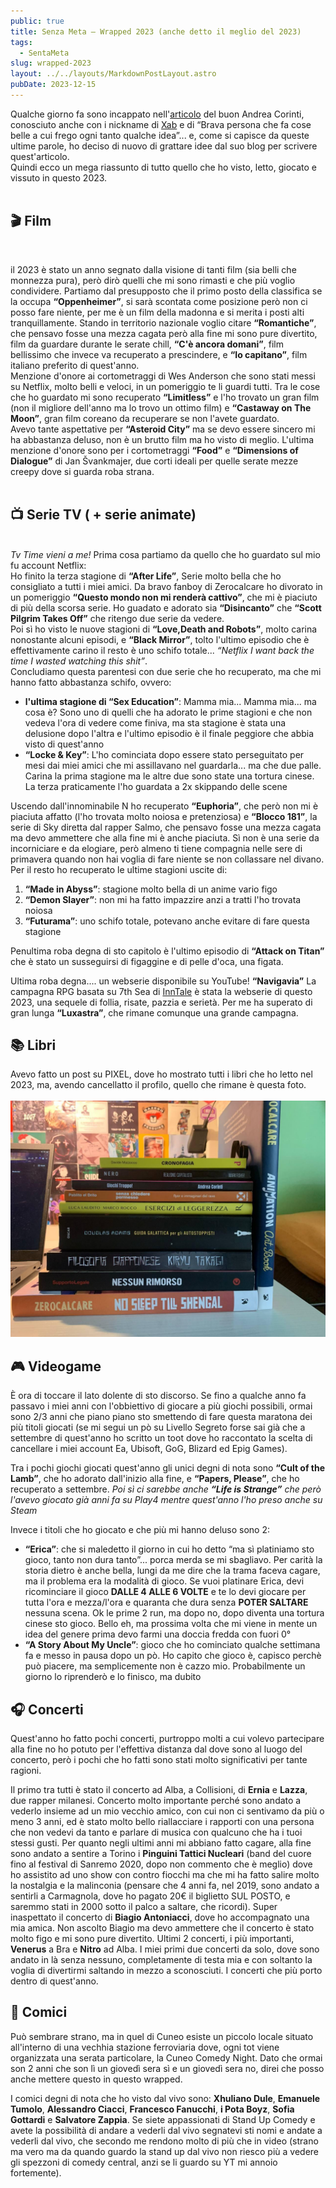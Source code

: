 ```yaml
---
public: true
title: Senza Meta – Wrapped 2023 (anche detto il meglio del 2023)
tags:
  - SentaMeta
slug: wrapped-2023
layout: ../../layouts/MarkdownPostLayout.astro
pubDate: 2023-12-15
---
```


Qualche giorno fa sono incappato nell'[articolo](https://www.andreacorinti.com/posts/ita/2023/) del buon Andrea Corinti, conosciuto anche con i nickname di [Xab](https://livellosegreto.it/@xabacadabra) e di “Brava persona che fa cose belle a cui frego ogni tanto qualche idea”... e, come si capisce da queste ultime parole, ho deciso di nuovo di grattare idee dal suo blog per scrivere quest'articolo.<br />
Quindi ecco un mega riassunto di tutto quello che ho visto, letto, giocato e vissuto in questo 2023.<br /><br />

## 🎬​ Film

<br />

il 2023 è stato un anno segnato dalla visione di tanti film (sia belli che monnezza pura), però dirò quelli che mi sono rimasti e che più voglio condividere.
Partiamo dal presupposto che il primo posto della classifica se la occupa **“Oppenheimer”**, si sarà scontata come posizione però non ci posso fare niente, per me è un film della madonna e si merita i posti alti tranquillamente.
Stando in territorio nazionale voglio citare **“Romantiche”**, che pensavo fosse una mezza cagata però alla fine mi sono pure divertito, film da guardare durante le serate chill, **“C'è ancora domani”**, film bellissimo che invece va recuperato a prescindere, e **“Io capitano”**, film italiano preferito di quest'anno.<br />
Menzione d'onore ai cortometraggi di Wes Anderson che sono stati messi su Netflix, molto belli e veloci, in un pomeriggio te li guardi tutti.
Tra le cose che ho guardato mi sono recuperato **“Limitless”** e l'ho trovato un gran film (non il migliore dell'anno ma lo trovo un ottimo film) e **“Castaway on The Moon”**, gran film coreano da recuperare se non l'avete guardato.<br />
Avevo tante aspettative per **“Asteroid City”** ma se devo essere sincero mi ha abbastanza deluso, non è un brutto film ma ho visto di meglio.
L'ultima menzione d'onore sono per i cortometraggi **“Food”** e **“Dimensions of Dialogue”** di Jan Švankmajer, due corti ideali per quelle serate mezze creepy dove si guarda roba strana.<br /><br />

## 📺 Serie TV ( + serie animate)
<br />_Tv Time vieni a me!_
Prima cosa partiamo da quello che ho guardato sul mio fu account Netflix:<br />
Ho finito la terza stagione di **“After Life”**, Serie molto bella che ho consigliato a tutti i miei amici. Da bravo fanboy di Zerocalcare ho divorato in un pomeriggio **“Questo mondo non mi renderà cattivo”**, che mi è piaciuto di più della scorsa serie. Ho guadato e adorato sia **“Disincanto”** che **“Scott Pilgrim Takes Off”** che ritengo due serie da vedere.<br />
Poi sì ho visto le nuove stagioni di **“Love,Death and Robots”**, molto carina nonostante alcuni episodi, e **“Black Mirror”**, tolto l'ultimo episodio che è effettivamente carino il resto è uno schifo totale... _“Netflix I want back the time I wasted watching this shit”_.<br />
Concludiamo questa parentesi con due serie che ho recuperato, ma che mi hanno fatto abbastanza schifo, ovvero:<br />
- **l'ultima stagione di  “Sex Education”**: Mamma mia... Mamma mia... ma cosa è? Sono uno di quelli che ha adorato le prime stagioni e che non vedeva l'ora di vedere come finiva, ma sta stagione è stata una delusione dopo l'altra e l'ultimo episodio è il finale peggiore che abbia visto di quest'anno
- **“Locke & Key”**: L'ho cominciata dopo essere stato perseguitato per mesi dai miei amici che mi assillavano nel guardarla... ma che due palle. Carina la prima stagione ma le altre due sono state una tortura cinese. La terza praticamente l'ho guardata a 2x skippando delle scene

Uscendo dall'innominabile N ho recuperato **“Euphoria”**, che però non mi è piaciuta affatto (l'ho trovata molto noiosa e pretenziosa) e **“Blocco 181”**, la serie di Sky diretta dal rapper Salmo, che pensavo fosse una mezza cagata ma devo ammettere che alla fine mi è anche piaciuta. Sì non è una serie da incorniciare e da elogiare, però almeno ti tiene compagnia nelle sere di primavera quando non hai voglia di fare niente se non collassare nel divano.
Per il resto ho recuperato le ultime stagioni uscite di:

1. **“Made in Abyss”**: stagione molto bella di un anime vario figo
2. **“Demon Slayer”**: non mi ha fatto impazzire anzi a tratti l'ho trovata noiosa
3. **“Futurama”**: uno schifo totale, potevano anche evitare di fare questa stagione

Penultima roba degna di sto capitolo è l'ultimo episodio di **“Attack on Titan”** che è stato un susseguirsi di figaggine e di pelle d'oca, una figata.

Ultima roba degna.... un webserie disponibile su YouTube!
**“Navigavia”** La campagna RPG basata su 7th Sea di [InnTale](https://www.youtube.com/@InnTale) è stata la webserie di questo 2023, una sequele di follia, risate, pazzia e serietà. Per me ha superato di gran lunga **“Luxastra”**, che rimane comunque una grande campagna.

## 📚​ Libri

Avevo fatto un post su PIXEL, dove ho mostrato tutti i libri che ho letto nel 2023, ma, avendo cancellatto il profilo, quello che rimane è questa foto.
<br /><br />
<img src="https://raw.githubusercontent.com/mattiaudisio/piacerematthew/main/public/images/posts/libri2023.jpg">

## 🎮 Videogame

È ora di toccare il lato dolente di sto discorso.
Se fino a qualche anno fa passavo i miei anni con l'obbiettivo di giocare a più giochi possibili, ormai sono 2/3 anni che piano piano sto smettendo di fare questa maratona dei più titoli giocati (se mi segui un pò su Livello Segreto forse sai già che a settembre di quest'anno ho scritto un toot dove ho raccontato la scelta di cancellare i miei account Ea, Ubisoft, GoG, Blizard ed Epig Games).

Tra i pochi giochi giocati quest'anno gli unici degni di nota sono **“Cult of the Lamb”**, che ho adorato dall'inizio alla fine, e **“Papers, Please”**, che ho recuperato a settembre.
_Poi sì ci sarebbe anche **“Life is Strange”** che però l'avevo giocato già anni fa su Play4 mentre quest'anno l'ho preso anche su Steam_

Invece i titoli che ho giocato e che più mi hanno deluso sono 2:

- **“Erica”**: che si maledetto il giorno in cui ho detto “ma sì platiniamo sto gioco, tanto non dura tanto”... porca merda se mi sbagliavo. Per carità la storia dietro è anche bella, lungi da me dire che la trama faceva cagare, ma il problema era la modalità di gioco. Se vuoi platinare Erica, devi ricominciare il gioco **DALLE 4 ALLE 6 VOLTE** e te lo devi giocare per tutta l'ora e mezza/l'ora e quaranta che dura senza **POTER SALTARE** nessuna scena. Ok le prime 2 run, ma dopo no, dopo diventa una tortura cinese sto gioco. Bello eh, ma prossima volta che mi viene in mente un idea del genere prima devo farmi una doccia fredda con fuori 0°
- **“A Story About My Uncle”**: gioco che ho cominciato qualche settimana fa e messo in  pausa dopo un pò. Ho capito che gioco è, capisco perchè può piacere, ma semplicemente non è cazzo mio. Probabilmente un giorno lo riprenderò e lo finisco, ma dubito

## 🎧 Concerti

Quest'anno ho fatto pochi concerti, purtroppo molti a cui volevo partecipare alla fine no ho potuto per l'effettiva distanza dal dove sono al luogo del concerto, però i pochi che ho fatti sono stati molto significativi per tante ragioni.

Il primo tra tutti è stato il concerto ad Alba, a Collisioni, di **Ernia** e **Lazza**, due rapper milanesi. Concerto molto importante perché sono andato a vederlo insieme ad un mio vecchio amico, con cui non ci sentivamo da più o meno 3 anni, ed è stato molto bello riallacciare i rapporti con una persona che non vedevi da tanto e parlare di musica con qualcuno che ha i tuoi stessi gusti.
Per quanto negli ultimi anni mi abbiano fatto cagare, alla fine sono andato a sentire a Torino i **Pinguini Tattici Nucleari** (band del cuore fino al festival di Sanremo 2020, dopo non commento che è meglio) dove ho assistito ad uno show con contro fiocchi ma che mi ha fatto salire molto la nostalgia e la malinconia (pensare che 4 anni fa, nel 2019, sono andato a sentirli a Carmagnola, dove ho pagato 20€ il biglietto SUL POSTO, e saremmo stati in 2000 sotto il palco a saltare, che ricordi).
Super inaspettato il concerto di **Biagio Antoniacci**, dove ho accompagnato una mia amica. Non ascolto Biagio ma devo ammettere che il concerto è stato molto figo e mi sono pure divertito.
Ultimi 2 concerti, i più importanti, **Venerus** a Bra e **Nitro** ad Alba. I miei primi due concerti da solo, dove sono andato in là senza nessuno, completamente di testa mia e con soltanto la voglia di divertirmi saltando in mezzo a sconosciuti. I concerti che più porto dentro di quest'anno.

## 🎤 Comici

Può sembrare strano, ma in quel di Cuneo esiste un piccolo locale situato all'interno di una vechhia stazione ferroviaria dove, ogni tot viene organizzata una serata particolare, la Cuneo Comedy Night.
Dato che ormai son 2 anni che son lì un giovedì sera sì e un giovedì sera no, direi che posso anche mettere questo in questo wrapped.

I comici degni di nota che ho visto dal vivo sono: **Xhuliano Dule**, **Emanuele Tumolo**, **Alessandro Ciacci**, **Francesco Fanucchi**, **i Pota Boyz**, **Sofia Gottardi** e **Salvatore Zappia**.
Se siete appassionati di Stand Up Comedy e avete la possibilità di andare a vederli dal vivo segnatevi sti nomi e andate a vederli dal vivo, che secondo me rendono molto di più che in video (strano ma vero ma da quando guardo la stand up dal vivo non riesco più a vedere gli spezzoni di comedy central, anzi se li guardo su YT mi annoio fortemente).
